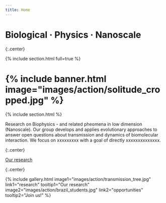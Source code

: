```yaml
---
title: Home
---
```


# Biological · Physics · Nanoscale


{:.center}

{% include section.html full=true %}

# {% include banner.html image="images/action/solitude_cropped.jpg" %}

{% include section.html %}

Research on Biophysics - and related pheomena in low dimension (Nanoscale). Our group develops and applies evolutionary approaches to answer open questions about transmission and dynamics of biomolecular interaction. We focus on xxxxxxxxx with a goal of directly xxxxxxxxxxxxxx.  

{:.center} 

[Our research](research)

{:.center} 

{%
  include gallery.html
  image1="images/action/transmission_tree.jpg"
  link1="research"
  tooltip1="Our research"
  image2="images/action/brazil_students.jpg"
  link2="opportunities"
  tooltip2="Join us!"
%}
